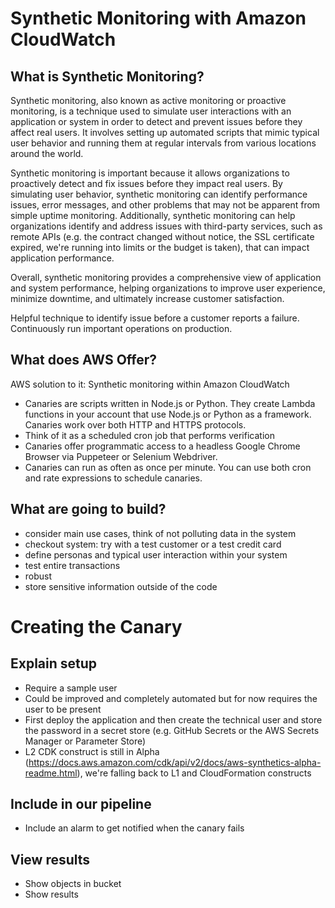 # Synthetic Monitoring with Amazon CloudWatch

## What is Synthetic Monitoring?

Synthetic monitoring, also known as active monitoring or proactive monitoring, is a technique used to simulate user interactions with an application or system in order to detect and prevent issues before they affect real users. It involves setting up automated scripts that mimic typical user behavior and running them at regular intervals from various locations around the world.

Synthetic monitoring is important because it allows organizations to proactively detect and fix issues before they impact real users. By simulating user behavior, synthetic monitoring can identify performance issues, error messages, and other problems that may not be apparent from simple uptime monitoring. Additionally, synthetic monitoring can help organizations identify and address issues with third-party services, such as remote APIs (e.g. the contract changed without notice, the SSL certificate expired, we're running into limits or the budget is taken), that can impact application performance.

Overall, synthetic monitoring provides a comprehensive view of application and system performance, helping organizations to improve user experience, minimize downtime, and ultimately increase customer satisfaction.

Helpful technique to identify issue before a customer reports a failure. Continuously run important operations on production.

## What does AWS Offer?

AWS solution to it: Synthetic monitoring within Amazon CloudWatch
- Canaries are scripts written in Node.js or Python. They create Lambda functions in your account that use Node.js or Python as a framework. Canaries work over both HTTP and HTTPS protocols.
- Think of it as a scheduled cron job that performs verification
- Canaries offer programmatic access to a headless Google Chrome Browser via Puppeteer or Selenium Webdriver.
- Canaries can run as often as once per minute. You can use both cron and rate expressions to schedule canaries.

## What are going to build?

- consider main use cases, think of not polluting data in the system
- checkout system: try with a test customer or a test credit card
- define personas and typical user interaction within your system
- test entire transactions
- robust
- store sensitive information outside of the code

# Creating the Canary

## Explain setup

- Require a sample user
- Could be improved and completely automated but for now requires the user to be present
- First deploy the application and then create the technical user and store the password in a secret store (e.g. GitHub Secrets or the AWS Secrets Manager or Parameter Store)
- L2 CDK construct is still in Alpha (https://docs.aws.amazon.com/cdk/api/v2/docs/aws-synthetics-alpha-readme.html), we're falling back to L1 and CloudFormation constructs

## Include in our pipeline

- Include an alarm to get notified when the canary fails

## View results

- Show objects in bucket
- Show results
